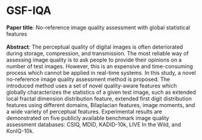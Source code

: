 # GSF-IQA
**Paper title**: No-reference image quality assessment with global statistical features<br/><br/>
**Abstract**: The perceptual quality of digital images is often deteriorated during storage, compression, and transmission. The most reliable way of assessing image quality is to ask people to provide their opinions on a number of test images. However, this is an expensive and time-consuming process which cannot be applied in real-time systems. In this study, a novel no-reference image quality assessment method is proposed. The introduced method uses a set of novel quality-aware features which globally characterizes the statistics of a given test image, such as extended local fractal dimension distribution feature, extended first digit distribution features using different domains, Bilaplacian features, image moments, and a wide variety of perceptual features. Experimental results are demonstrated on five publicly available benchmark image quality assessment databases: CSIQ, MDID, KADID-10k, LIVE In the Wild, and KonIQ-10k.<br/><br/>
